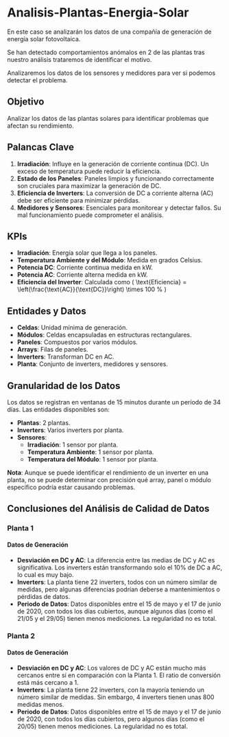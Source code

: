 # Analisis-Plantas-Energia-Solar

En este caso se analizarán los datos de una compañía de generación de energía solar fotovoltaica.

Se han detectado comportamientos anómalos en 2 de las plantas tras nuestro análisis trataremos de identificar el motivo.

Analizaremos los datos de los sensores y medidores para ver si podemos detectar el problema.

## Objetivo
Analizar los datos de las plantas solares para identificar problemas que afectan su rendimiento.

## Palancas Clave
1. **Irradiación**: Influye en la generación de corriente continua (DC). Un exceso de temperatura puede reducir la eficiencia.
2. **Estado de los Paneles**: Paneles limpios y funcionando correctamente son cruciales para maximizar la generación de DC.
3. **Eficiencia de Inverters**: La conversión de DC a corriente alterna (AC) debe ser eficiente para minimizar pérdidas.
4. **Medidores y Sensores**: Esenciales para monitorear y detectar fallos. Su mal funcionamiento puede comprometer el análisis.

## KPIs
- **Irradiación**: Energía solar que llega a los paneles.
- **Temperatura Ambiente y del Módulo**: Medida en grados Celsius.
- **Potencia DC**: Corriente continua medida en kW.
- **Potencia AC**: Corriente alterna medida en kW.
- **Eficiencia del Inverter**: Calculada como \( \text{Eficiencia} = \left(\frac{\text{AC}}{\text{DC}}\right) \times 100 \% \)

## Entidades y Datos
- **Celdas**: Unidad mínima de generación.
- **Módulos**: Celdas encapsuladas en estructuras rectangulares.
- **Paneles**: Compuestos por varios módulos.
- **Arrays**: Filas de paneles.
- **Inverters**: Transforman DC en AC.
- **Planta**: Conjunto de inverters, medidores y sensores.

## Granularidad de los Datos

Los datos se registran en ventanas de 15 minutos durante un período de 34 días. Las entidades disponibles son:

- **Plantas**: 2 plantas.
- **Inverters**: Varios inverters por planta.
- **Sensores**:
  - **Irradiación**: 1 sensor por planta.
  - **Temperatura Ambiente**: 1 sensor por planta.
  - **Temperatura del Módulo**: 1 sensor por planta.

**Nota**: Aunque se puede identificar el rendimiento de un inverter en una planta, no se puede determinar con precisión qué array, panel o módulo específico podría estar causando problemas.

## Conclusiones del Análisis de Calidad de Datos

### Planta 1

#### Datos de Generación
- **Desviación en DC y AC**: La diferencia entre las medias de DC y AC es significativa. Los inverters están transformando solo el 10% de DC a AC, lo cual es muy bajo.
- **Inverters**: La planta tiene 22 inverters, todos con un número similar de medidas, pero algunas diferencias podrían deberse a mantenimientos o pérdidas de datos.
- **Periodo de Datos**: Datos disponibles entre el 15 de mayo y el 17 de junio de 2020, con todos los días cubiertos, aunque algunos días (como el 21/05 y el 29/05) tienen menos mediciones. La regularidad no es total.

### Planta 2

#### Datos de Generación
- **Desviación en DC y AC**: Los valores de DC y AC están mucho más cercanos entre sí en comparación con la Planta 1. El ratio de conversión está más cercano a 1.
- **Inverters**: La planta tiene 22 inverters, con la mayoría teniendo un número similar de medidas. Sin embargo, 4 inverters tienen unas 800 medidas menos.
- **Periodo de Datos**: Datos disponibles entre el 15 de mayo y el 17 de junio de 2020, con todos los días cubiertos, pero algunos días (como el 20/05) tienen menos mediciones. La regularidad no es total.






